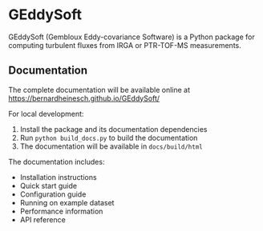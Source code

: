 # GEddySoft

GEddySoft (Gembloux Eddy-covariance Software) is a Python package for computing turbulent fluxes from IRGA or PTR-TOF-MS measurements.

## Documentation

The complete documentation will be available online at https://bernardheinesch.github.io/GEddySoft/

For local development:
1. Install the package and its documentation dependencies
2. Run `python build_docs.py` to build the documentation
3. The documentation will be available in `docs/build/html`

The documentation includes:
- Installation instructions
- Quick start guide
- Configuration guide
- Running on example dataset
- Performance information
- API reference
